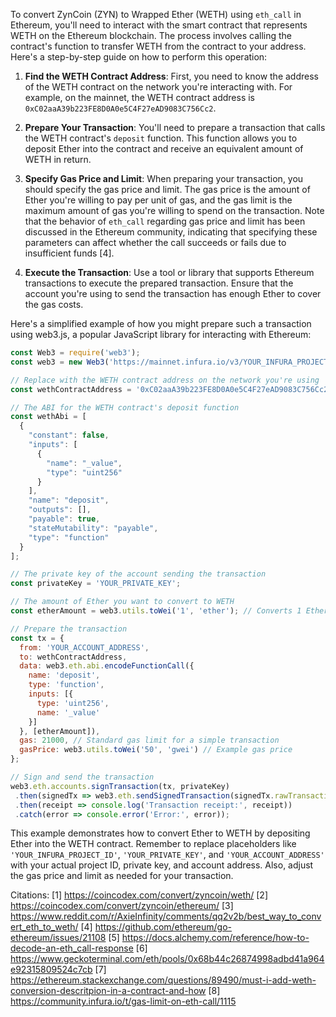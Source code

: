 To convert ZynCoin (ZYN) to Wrapped Ether (WETH) using `eth_call` in Ethereum, you'll need to interact with the smart contract that represents WETH on the Ethereum blockchain. The process involves calling the contract's function to transfer WETH from the contract to your address. Here's a step-by-step guide on how to perform this operation:

1. **Find the WETH Contract Address**: First, you need to know the address of the WETH contract on the network you're interacting with. For example, on the mainnet, the WETH contract address is `0xC02aaA39b223FE8D0A0e5C4F27eAD9083C756Cc2`.

2. **Prepare Your Transaction**: You'll need to prepare a transaction that calls the WETH contract's `deposit` function. This function allows you to deposit Ether into the contract and receive an equivalent amount of WETH in return.

3. **Specify Gas Price and Limit**: When preparing your transaction, you should specify the gas price and limit. The gas price is the amount of Ether you're willing to pay per unit of gas, and the gas limit is the maximum amount of gas you're willing to spend on the transaction. Note that the behavior of `eth_call` regarding gas price and limit has been discussed in the Ethereum community, indicating that specifying these parameters can affect whether the call succeeds or fails due to insufficient funds [4].

4. **Execute the Transaction**: Use a tool or library that supports Ethereum transactions to execute the prepared transaction. Ensure that the account you're using to send the transaction has enough Ether to cover the gas costs.

Here's a simplified example of how you might prepare such a transaction using web3.js, a popular JavaScript library for interacting with Ethereum:

```javascript
const Web3 = require('web3');
const web3 = new Web3('https://mainnet.infura.io/v3/YOUR_INFURA_PROJECT_ID');

// Replace with the WETH contract address on the network you're using
const wethContractAddress = '0xC02aaA39b223FE8D0A0e5C4F27eAD9083C756Cc2';

// The ABI for the WETH contract's deposit function
const wethAbi = [
  {
    "constant": false,
    "inputs": [
      {
        "name": "_value",
        "type": "uint256"
      }
    ],
    "name": "deposit",
    "outputs": [],
    "payable": true,
    "stateMutability": "payable",
    "type": "function"
  }
];

// The private key of the account sending the transaction
const privateKey = 'YOUR_PRIVATE_KEY';

// The amount of Ether you want to convert to WETH
const etherAmount = web3.utils.toWei('1', 'ether'); // Converts 1 Ether to wei

// Prepare the transaction
const tx = {
  from: 'YOUR_ACCOUNT_ADDRESS',
  to: wethContractAddress,
  data: web3.eth.abi.encodeFunctionCall({
    name: 'deposit',
    type: 'function',
    inputs: [{
      type: 'uint256',
      name: '_value'
    }]
  }, [etherAmount]),
  gas: 21000, // Standard gas limit for a simple transaction
  gasPrice: web3.utils.toWei('50', 'gwei') // Example gas price
};

// Sign and send the transaction
web3.eth.accounts.signTransaction(tx, privateKey)
 .then(signedTx => web3.eth.sendSignedTransaction(signedTx.rawTransaction))
 .then(receipt => console.log('Transaction receipt:', receipt))
 .catch(error => console.error('Error:', error));
```

This example demonstrates how to convert Ether to WETH by depositing Ether into the WETH contract. Remember to replace placeholders like `'YOUR_INFURA_PROJECT_ID'`, `'YOUR_PRIVATE_KEY'`, and `'YOUR_ACCOUNT_ADDRESS'` with your actual project ID, private key, and account address. Also, adjust the gas price and limit as needed for your transaction.

Citations:
[1] https://coincodex.com/convert/zyncoin/weth/
[2] https://coincodex.com/convert/zyncoin/ethereum/
[3] https://www.reddit.com/r/AxieInfinity/comments/qq2v2b/best_way_to_convert_eth_to_weth/
[4] https://github.com/ethereum/go-ethereum/issues/21108
[5] https://docs.alchemy.com/reference/how-to-decode-an-eth_call-response
[6] https://www.geckoterminal.com/eth/pools/0x68b44c26874998adbd41a964e92315809524c7cb
[7] https://ethereum.stackexchange.com/questions/89490/must-i-add-weth-conversion-descritpion-in-a-contract-and-how
[8] https://community.infura.io/t/gas-limit-on-eth-call/1115

